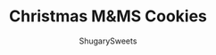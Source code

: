 ---
layout: ../../layouts/MarkdownPostLayout.astro
title: Christmas M&MS Cookies
author: ShugarySweets
pubDate: 2019-01-15
description: "If you&#x27;re looking for The Best M&amp;M&#x27;s Cookies, you&#x27;ve arrived! The secret to soft, chewy cookies is pudding mix. These cookies are easy to make and easy to customize with your favorite M&amp;M flavors."
image_url: https://www.shugarysweets.com/wp-content/uploads/2016/11/christmas-Mms-cookies-facebook.jpg
tags: ["Cookies","American"]
calories: 131
protein: 1
carbohydrates: 18
fats: 6
fiber: 0
ingredients: ["1 cup unsalted butter, melted","1 cup light brown sugar, packed","1/2 cup granulated sugar","1 box (3.4 ounce) Instant Vanilla pudding mix","2 large eggs","1 teaspoon vanilla extract","2 1/4 cups all-purpose flour","1 teaspoon baking soda","1/2 teaspoon kosher salt","1 package (11 ounce) holiday M&M'S (about 1 1/2 cups)","1/4 cup holiday sprinkles"]
serves: 36
time: "28 minutes"
prepTime: "15 minutes"
instructions: ["In a large mixing bowl, beat butter with sugars until creamy. Add in pudding mix, eggs and vanilla extract.","Add flour, baking soda and salt. Fold in M&M'S and sprinkles.","Drop by large tablespoon (I use this scoop for perfect sized cookies) onto parchment paper lined baking sheet.","Bake in a 350°F oven for 11-13 minutes. Do not over bake, cookies may appear soft. Allow to cool and enjoy!"]
nutrition: ["131 calories","18 grams carbohydrates","24 milligrams cholesterol","6 grams fat","0 grams fiber","1 grams protein","3 grams saturated fat","99 milligrams sodium","12 grams sugar","0 grams trans fat","2 grams unsaturated fat"]
---